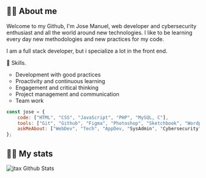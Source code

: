 <h2> 🙋‍♂️ About me </h2>

Welcome to my Github, I'm Jose Manuel, web developer and cybersecurity enthusiast and all the world around new technologies.
I like to be learning every day new methodologies and new practices for my code.

I am a full stack developer, but i specialize a lot in the front end.

🧠 Skills.
<ul>
    <li type="circle">Development with good practices</li>
    <li type="circle">Proactivity and continuous learning</li>
    <li type="circle">Engagement and critical thinking</li>
    <li type="circle">Project management and communication</li>
    <li type="circle">Team work</li>
</ul>

```javascript
const jose = {
    code: ["HTML", "CSS", "JavaScript", "PHP", "MySQL, C"],
    tools: ["Git", "Github", "Figma", "Photoshop", "Sketchbook", "Wordpress", "Elementor"],
    askMeAbout: ["WebDev", "Tech", "AppDev, "SysAdmin", "Cybersecurity"]
};
```

<h2> 👨‍💻 My stats </h2>

<img align="center" src="https://github-readme-stats.vercel.app/api?username=josejtax&include_all_commits=true&count_private=true&show_icons=true&line_height=20&title_color=7A7ADB&icon_color=2234AE&text_color=D3D3D3&bg_color=0,000000,130F40" alt="jtax Github Stats">
